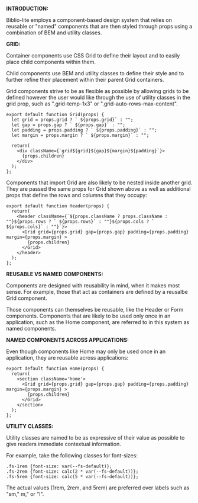 **INTRODUCTION:** 

Biblio-lite employs a component-based design system that relies on reusable or "named" components that are then styled through props using a combination of BEM and utility classes.


**GRID:**

Container components use CSS Grid to define their layout and to easily place child components within them.

Child components use BEM and utility classes to define their style and to further refine their placement within their parent Grid containers.

Grid components strive to be as flexible as possible by allowing grids to be defined however the user would like through the use of utility classes in the grid prop, such as ".grid-temp-1x3" or ".grid-auto-rows-max-content".

  ```
  export default function Grid(props) {
    let grid = props.grid ? ` ${props.grid}` : "";
    let gap = props.gap ? ` ${props.gap}` : "";
    let padding = props.padding ? ` ${props.padding}` : "";
    let margin = props.margin ? ` ${props.margin}` : "";

    return(
      <div className={`grid${grid}${gap}${margin}${padding}`}>      
        {props.children}
      </div>           
    );
  };
  ```

Components that import Grid are also likely to be nested inside another grid. They are passed the same props for Grid shown above as well as additional props that define the rows and columns that they occupy:
  
  ```
  export default function Header(props) {
    return(
      <header className={`${props.className ? props.className : ""}${props.rows ? ` ${props.rows}` : ""}${props.cols ? ` ${props.cols}` : ""}`}>
        <Grid grid={props.grid} gap={props.gap} padding={props.padding} margin={props.margin} >
          {props.children}
        </Grid>
      </header>
    );
  };
  ```

**REUSABLE VS NAMED COMPONENTS:**

Components are designed with reusability in mind, when it makes most sense. For example, those that act as containers are defined by a reusalbe Grid component.

Those components can themselves be reusable, like the Header or Form components. Components that are likely to be used only once in an application, such as the Home component, are referred to in this system as named components.

**NAMED COMPONENTS ACROSS APPLICATIONS:**

Even though components like Home may only be used once in an application, they are reusable across applications:

  ```
  export default function Home(props) {
    return(
      <section className='home'>
        <Grid grid={props.grid} gap={props.gap} padding={props.padding} margin={props.margin} >
          {props.children}
        </Grid>
      </section>
    );
  };
  ```

**UTILITY CLASSES:**

Utility classes are named to be as expressive of their value as possible to give readers immediate contextual information.

For example, take the following classes for font-sizes:
  
  ```
  .fs-1rem {font-size: var(--fs-default)};
  .fs-2rem {font-size: calc(2 * var(--fs-default))};
  .fs-5rem {font-size: calc(5 * var(--fs-default))};
  ```

The actual values (1rem, 2rem, and 5rem) are preferred over labels such as "sm," m," or "l".
